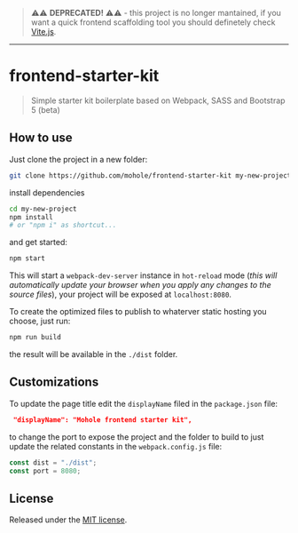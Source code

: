 > ⚠️⚠️ **DEPRECATED!** ⚠️⚠️ - this project is no longer mantained, if you want a quick frontend scaffolding tool you should definetely check [Vite.js](https://vitejs.dev/).

---

# frontend-starter-kit

> Simple starter kit boilerplate based on Webpack, SASS and Bootstrap 5 (beta)

## How to use

Just clone the project in a new folder:

```bash
git clone https://github.com/mohole/frontend-starter-kit my-new-project
```

install dependencies

```bash
cd my-new-project
npm install
# or "npm i" as shortcut...
```

and get started:

```bash
npm start
```

This will start a `webpack-dev-server` instance in `hot-reload` mode (_this will automatically update your browser when you apply any changes to the source files_), your project will be exposed at `localhost:8080`.

To create the optimized files to publish to whaterver static hosting you choose, just run:

```bash
npm run build
```

the result will be available in the `./dist` folder.

## Customizations

To update the page title edit the `displayName` filed in the `package.json` file:

```json
 "displayName": "Mohole frontend starter kit",
```

to change the port to expose the project and the folder to build to just update the related constants in the `webpack.config.js` file:

```javascript
const dist = "./dist";
const port = 8080;
```

## License

Released under the [MIT license](LICENSE).
